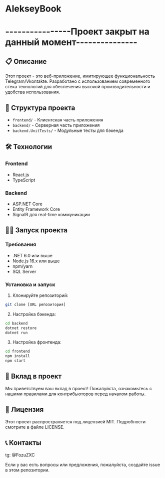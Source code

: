 # AlekseyBook
# ----------------Проект закрыт на данный момент---------------

## 📋 Описание

Этот проект - это веб-приложение, имитирующее функциональность Telegram/Vkontakte. Разработано с использованием современного стека технологий для обеспечения высокой производительности и удобства использования.

## 🚀 Структура проекта

- `frontend/` - Клиентская часть приложения
- `backend/` - Серверная часть приложения
- `backend.UnitTests/` - Модульные тесты для бэкенда

## 🛠 Технологии

### Frontend
- React.js
- TypeScript

### Backend
- ASP.NET Core
- Entity Framework Core
- SignalR для real-time коммуникации

## 🏃‍♂️ Запуск проекта

### Требования
- .NET 6.0 или выше
- Node.js 16.x или выше
- npm/yarn
- SQL Server

### Установка и запуск

1. Клонируйте репозиторий:
```bash
git clone [URL репозитория]
```

2. Настройка бэкенда:
```bash
cd backend
dotnet restore
dotnet run
```

3. Настройка фронтенда:
```bash
cd frontend
npm install
npm start
```

## 🤝 Вклад в проект

Мы приветствуем ваш вклад в проект! Пожалуйста, ознакомьтесь с нашими правилами для контрибьюторов перед началом работы.

## 📝 Лицензия

Этот проект распространяется под лицензией MIT. Подробности смотрите в файле LICENSE.

## 📞 Контакты

tg: @FozuZXC

Если у вас есть вопросы или предложения, пожалуйста, создайте issue в этом репозитории. 
